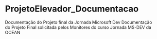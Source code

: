 # ProjetoElevador_Documentacao
Documentação do Projeto final da Jornada Microsoft Dev
Documentação do Projeto Final solicitada pelos Monitores do curso Jornada MS-DEV da OCEAN
